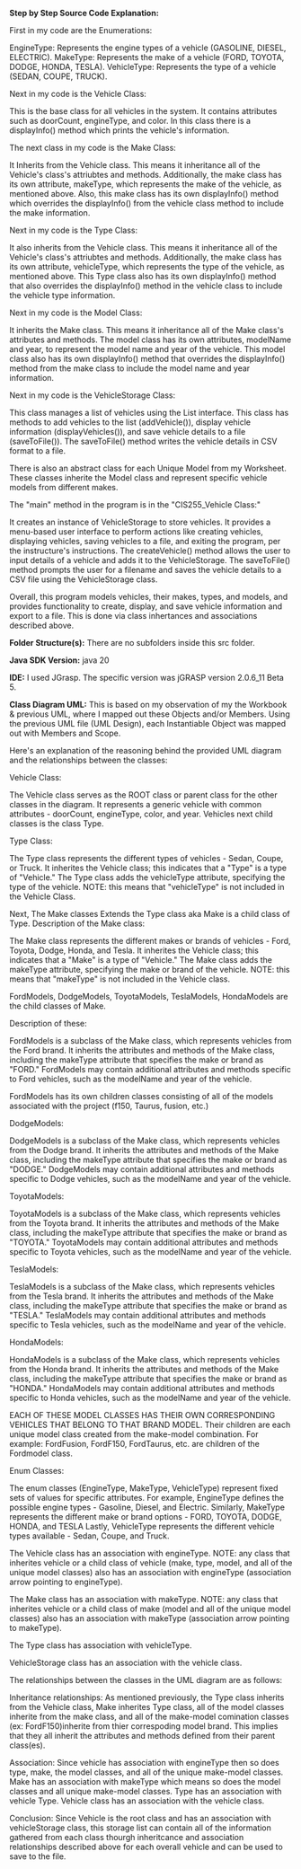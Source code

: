 **Step by Step Source Code Explanation:** 

First in my code are the Enumerations:

EngineType: Represents the engine types of a vehicle (GASOLINE, DIESEL, ELECTRIC).
MakeType: Represents the make of a vehicle (FORD, TOYOTA, DODGE, HONDA, TESLA).
VehicleType: Represents the type of a vehicle (SEDAN, COUPE, TRUCK).

Next in my code is the Vehicle Class:

This is the base class for all vehicles in the system.
It contains attributes such as doorCount, engineType, and color.
In this class there is a displayInfo() method which prints the vehicle's information.

The next class in my code is the Make Class:

It Inherits from the Vehicle class. This means it inheritance all of the Vehicle's class's attriubtes and methods. Additionally, 
the make class has its own attribute, makeType, which represents the make of the vehicle, as mentioned above.
Also, this make class has its own displayInfo() method which overrides the displayInfo() from the vehicle class method to include the make information.

Next in my code is the Type Class:

It also inherits from the Vehicle class. This means it inheritance all of the Vehicle's class's attriubtes and methods. Additionally, 
the make class has its own attribute, vehicleType, which represents the type of the vehicle, as mentioned above.
This Type class also has its own displayInfo() method that also overrides the displayInfo() method in the vehicle class to include the vehicle type information.


Next in my code is the Model Class:

It inherits the Make class. This means it inheritance all of the Make class's attributes and methods.
The model class has its own attributes, modelName and year, to represent the model name and year of the vehicle.
This model class also has its own displayInfo() method that overrides the displayInfo() method from the make class to include the model name and year information.

Next in my code is the VehicleStorage Class:

This class manages a list of vehicles using the List interface.
This class has methods to add vehicles to the list (addVehicle()), display vehicle information (displayVehicles()), and save vehicle details to a file (saveToFile()).
The saveToFile() method writes the vehicle details in CSV format to a file.

There is also an abstract class for each Unique Model from my Worksheet. These classes inherite the Model class and represent specific vehicle models from different makes.

The "main" method in the program is in the "CIS255_Vehicle Class:"

It creates an instance of VehicleStorage to store vehicles.
It provides a menu-based user interface to perform actions like creating vehicles, displaying vehicles, saving vehicles to a file, and exiting the program, per the instructure's instructions. 
The createVehicle() method allows the user to input details of a vehicle and adds it to the VehicleStorage.
The saveToFile() method prompts the user for a filename and saves the vehicle details to a CSV file using the VehicleStorage class.


Overall, this program models vehicles, their makes, types, and models, and provides functionality to create, display, and save vehicle information and export to a file. This is done via class inhertances and associations described above. 

**Folder Structure(s):** There are no subfolders inside this src folder.

**Java SDK Version:** java 20

**IDE:** I used JGrasp. The specific version was jGRASP version 2.0.6_11 Beta 5.

**Class Diagram UML:**
This is based on my observation of my the Workbook & previous UML, where I mapped out these Objects and/or Members. Using the previous UML file (UML Design), each Instantiable Object was mapped out with Members and Scope. 

Here's an explanation of the reasoning behind the provided UML diagram and the relationships between the classes:

Vehicle Class:

The Vehicle class serves as the ROOT class or parent class for the other classes in the diagram.
It represents a generic vehicle with common attributes - doorCount, engineType, color, and year.
Vehicles next child classes is the class Type.

Type Class:

The Type class represents the different types of vehicles - Sedan, Coupe, or Truck.
It inherites the Vehicle class; this indicates that a "Type" is a type of "Vehicle."
The Type class adds the vehicleType attribute, specifying the type of the vehicle.
NOTE: this means that "vehicleType" is not included in the Vehicle Class. 

Next, The Make classes Extends the Type class aka Make is a child class of Type. Description of the Make class:

The Make class represents the different makes or brands of vehicles - Ford, Toyota, Dodge, Honda, and Tesla.
It inherites the Vehicle class; this indicates that a "Make" is a type of "Vehicle."
The Make class adds the makeType attribute, specifying the make or brand of the vehicle. 
NOTE: this means that "makeType" is not included in the Vehicle class.

FordModels, DodgeModels, ToyotaModels, TeslaModels, HondaModels are the child classes of Make. 

Description of these:

FordModels is a subclass of the Make class, which represents vehicles from the Ford brand.
It inherits the attributes and methods of the Make class, including the makeType attribute that specifies the make or brand as "FORD."
FordModels may contain additional attributes and methods specific to Ford vehicles, such as the modelName and year of the vehicle.

FordModels has its own children classes consisting of all of the models associated with the project (f150, Taurus, fusion, etc.)

DodgeModels:

DodgeModels is a subclass of the Make class, which represents vehicles from the Dodge brand.
It inherits the attributes and methods of the Make class, including the makeType attribute that specifies the make or brand as "DODGE."
DodgeModels may contain additional attributes and methods specific to Dodge vehicles, such as the modelName and year of the vehicle.

ToyotaModels:

ToyotaModels is a subclass of the Make class, which represents vehicles from the Toyota brand.
It inherits the attributes and methods of the Make class, including the makeType attribute that specifies the make or brand as "TOYOTA."
ToyotaModels may contain additional attributes and methods specific to Toyota vehicles, such as the modelName and year of the vehicle.

TeslaModels:

TeslaModels is a subclass of the Make class, which represents vehicles from the Tesla brand.
It inherits the attributes and methods of the Make class, including the makeType attribute that specifies the make or brand as "TESLA."
TeslaModels may contain additional attributes and methods specific to Tesla vehicles, such as the modelName and year of the vehicle.

HondaModels:

HondaModels is a subclass of the Make class, which represents vehicles from the Honda brand.
It inherits the attributes and methods of the Make class, including the makeType attribute that specifies the make or brand as "HONDA."
HondaModels may contain additional attributes and methods specific to Honda vehicles, such as the modelName and year of the vehicle.


EACH OF THESE MODEL CLASSES HAS THEIR OWN CORRESPONDING VEHICLES THAT BELONG TO THAT BRAND MODEL. Their children are each unique model class created from the make-model combination. For example: FordFusion, FordF150, FordTaurus, etc. are children of the Fordmodel class. 

Enum Classes:

The enum classes (EngineType, MakeType, VehicleType) represent fixed sets of values for specific attributes.
For example, EngineType defines the possible engine types - Gasoline, Diesel, and Electric.
Similarly, MakeType represents the different make or brand options - FORD, TOYOTA, DODGE, HONDA, and TESLA
Lastly, VehicleType represents the different vehicle types available - Sedan, Coupe, and Truck. 

The Vehicle class has an association with engineType. NOTE: any class that inherites vehicle or a child class of vehicle (make, type, model, and all of the unique model classes) also has an association with engineType (association arrow pointing to engineType).

The Make class has an association with makeType. NOTE: any class that inherites vehicle or a child class of make (model and all of the unique model classes) also has an association with makeType (association arrow pointing to makeType).

The Type class has association with vehicleType. 

VehicleStorage class has an association with the vehicle class. 

The relationships between the classes in the UML diagram are as follows:

Inheritance relationships: As mentioned previously, the Type class inherits from the Vehicle class, Make inherites Type class, all of the model classes inherite from the make class, and all of the make-model comination classes (ex: FordF150)inherite from thier correspoding model brand. This implies that they all inherit the attributes and methods defined from their parent class(es). 

Association: Since vehicle has association with engineType then so does type, make, the model classes, and all of the unique make-model classes. Make has an association with makeType which means so does the model classes and all unique make-model classes. Type has an association with vehicle Type. Vehicle class has an association with the vehicle class. 

Conclusion: Since Vehicle is the root class and has an association with vehicleStorage class, this storage list can contain all of the information gathered from each class thourgh inheritcance and association relationships described above for each overall vehicle and can be used to save to the file. 

